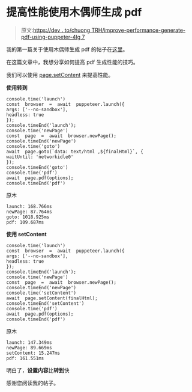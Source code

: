 # 提高性能使用木偶师生成 pdf

> 原文:[https://dev . to/chuong TRH/improve-performance-generate-pdf-using-puppeter-4lg 7](https://dev.to/chuongtrh/improve-performance-generate-pdf-using-puppeteer-4lg7)

我的第一篇关于使用木偶师生成 pdf 的帖子在[这里](https://dev.to/chuongtrh/generate-simple-pdf-from-html-41i0)。

在这篇文章中，我想分享如何提高 pdf 生成性能的技巧。

我们可以使用 [page.setContent](%28https://github.com/GoogleChrome/puppeteer/blob/master/docs/api.md#pagesetcontenthtml%29) 来提高性能。

**使用转到**

```
console.time('launch')
const  browser  =  await  puppeteer.launch({
args: ['--no-sandbox'],
headless: true
});
console.timeEnd('launch');
console.time('newPage')
const  page  =  await  browser.newPage();
console.timeEnd('newPage')
console.time('goto')
await  page.goto(`data: text/html ,${finalHtml}`, {
waitUntil: 'networkidle0'
});
console.timeEnd('goto')
console.time('pdf')
await  page.pdf(options);
console.timeEnd('pdf') 
```

原木

```
launch: 168.766ms
newPage: 87.764ms
goto: 1018.925ms
pdf: 109.687ms 
```

**使用 setContent**

```
console.time('launch')
const  browser  =  await  puppeteer.launch({
args: ['--no-sandbox'],
headless: true
});
console.timeEnd('launch');
console.time('newPage')
const  page  =  await  browser.newPage();
console.timeEnd('newPage')
console.time('setContent')
await  page.setContent(finalHtml);
console.timeEnd('setContent')
console.time('pdf')
await  page.pdf(options);
console.timeEnd('pdf') 
```

原木

```
launch: 147.349ms
newPage: 89.669ms
setContent: 15.247ms
pdf: 161.551ms 
```

明白了，**设置内容**比**转到**快

感谢您阅读我的帖子。
